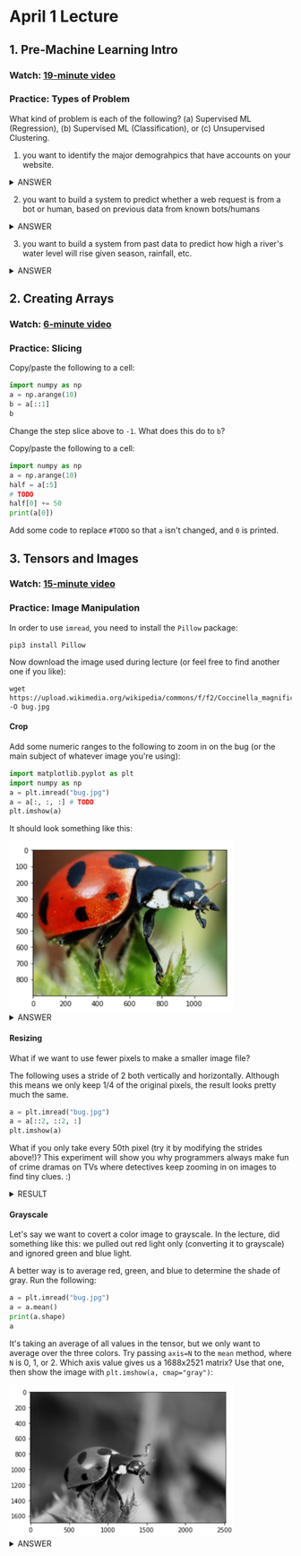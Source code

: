 # April 1 Lecture

## 1. Pre-Machine Learning Intro

### Watch: [19-minute video](https://youtu.be/ovKsvjKIjB0)

### Practice: Types of Problem

What kind of problem is each of the following?  (a) Supervised ML
(Regression), (b) Supervised ML (Classification), or (c) Unsupervised
Clustering.

1. you want to identify the major demograhpics that have accounts on your website.

<details>
    <summary>ANSWER</summary>
    <code>Unsupervised Clustering</code>
</details>

2. you want to build a system to predict whether a web request is from a bot or human, based on previous data from known bots/humans

<details>
    <summary>ANSWER</summary>
    <code>Supervised (Classification)</code>
</details>

3. you want to build a system from past data to predict how high a river's water level will rise given season, rainfall, etc.

<details>
    <summary>ANSWER</summary>
    <code>Supervised (Regression)</code>
</details>

## 2. Creating Arrays

### Watch: [6-minute video](https://youtu.be/0FWoGHopv9I)

### Practice: Slicing

Copy/paste the following to a cell:

```python
import numpy as np
a = np.arange(10)
b = a[::1]
b
```

Change the step slice above to `-1`.  What does this do to `b`?

Copy/paste the following to a cell:

```python
import numpy as np
a = np.arange(10)
half = a[:5]
# TODO
half[0] += 50
print(a[0])
```

Add some code to replace `#TODO` so that `a` isn't changed, and `0` is
printed.

## 3. Tensors and Images

### Watch: [15-minute video](https://youtu.be/Lml34vUoeCA)

### Practice: Image Manipulation

In order to use `imread`, you need to install the `Pillow` package:

```
pip3 install Pillow
```

Now download the image used during lecture (or feel free to find another one if you like):

```
wget https://upload.wikimedia.org/wikipedia/commons/f/f2/Coccinella_magnifica01.jpg -O bug.jpg
```

#### Crop

Add some numeric ranges to the following to zoom in on the bug (or the
main subject of whatever image you're using):

```python
import matplotlib.pyplot as plt
import numpy as np
a = plt.imread("bug.jpg")
a = a[:, :, :] # TODO
plt.imshow(a)
```

It should look something like this:

<img src="crop.png" width=400>

<details>
    <summary>ANSWER</summary>
    <code>a[700:1600, 400:1600, :]</code>
</details>

#### Resizing

What if we want to use fewer pixels to make a smaller image file?

The following uses a stride of 2 both vertically and horizontally.
Although this means we only keep 1/4 of the original pixels, the
result looks pretty much the same.

```python
a = plt.imread("bug.jpg")
a = a[::2, ::2, :]
plt.imshow(a)
```

What if you only take every 50th pixel (try it by modifying the
strides above!)?  This experiment will show you why programmers always
make fun of crime dramas on TVs where detectives keep zooming in on
images to find tiny clues. :)

<details>
    <summary>RESULT</summary>
    <img src="resize.png" width=400>
</details>


#### Grayscale

Let's say we want to covert a color image to grayscale.  In the
lecture, did something like this: we pulled out red light only
(converting it to grayscale) and ignored green and blue light.

A better way is to average red, green, and blue to determine the shade
of gray.  Run the following:

```python
a = plt.imread("bug.jpg")
a = a.mean()
print(a.shape)
a
```

It's taking an average of all values in the tensor, but we only want
to average over the three colors.  Try passing `axis=N` to the `mean`
method, where `N` is 0, 1, or 2.  Which axis value gives us a
1688x2521 matrix?  Use that one, then show the image with
`plt.imshow(a, cmap="gray")`:

<img src="gray.png" width=400>

<details>
    <summary>ANSWER</summary>
    <code>a.mean(axis=2)</code>
</details>
